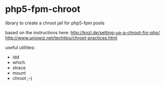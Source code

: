# php5-fpm-chroot
library to create a chroot jail for php5-fpm pools

based on the instructions here:
http://knzl.de/setting-up-a-chroot-for-php/
http://www.unixwiz.net/techtips/chroot-practices.html

useful utilities:
 - ldd
 - which
 - strace
 - mount
 - chroot ;-)

